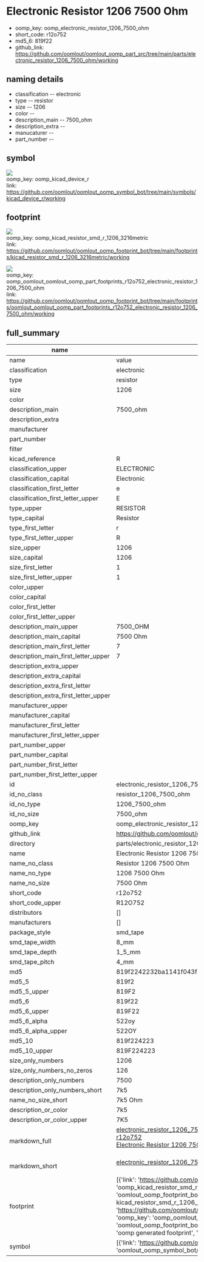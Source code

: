 # Electronic Resistor 1206 7500 Ohm

  
* oomp_key: oomp_electronic_resistor_1206_7500_ohm 
* short_code: r12o752
* md5_6: 819f22  
* github_link: https://github.com/oomlout/oomlout_oomp_part_src/tree/main/parts/electronic_resistor_1206_7500_ohm/working  
## naming details
* classification -- electronic
* type -- resistor
* size -- 1206
* color -- 
* description_main -- 7500_ohm
* description_extra -- 
* manucaturer -- 
* part_number -- 



## symbol

![](symbol/{index}/working/working_600.png)  
oomp_key: oomp_kicad_device_r  
link: https://github.com/oomlout/oomlout_oomp_symbol_bot/tree/main/symbols/kicad_device_r/working  

## footprint

![](footprint/{index}/working/working_600.png)  
oomp_key: oomp_kicad_resistor_smd_r_1206_3216metric  
link: https://github.com/oomlout/oomlout_oomp_footprint_bot/tree/main/footprints/kicad_resistor_smd_r_1206_3216metric/working  

![](footprint/{index}/working/working_600.png)  
oomp_key: oomp_oomlout_oomlout_oomp_part_footprints_r12o752_electronic_resistor_1206_7500_ohm  
link: https://github.com/oomlout/oomlout_oomp_footprint_bot/tree/main/footprints/oomlout_oomlout_oomp_part_footprints_r12o752_electronic_resistor_1206_7500_ohm/working  

## full_summary
| name | value | 
| --- | --- | 
| name | value | 
| classification | electronic | 
| type | resistor | 
| size | 1206 | 
| color |  | 
| description_main | 7500_ohm | 
| description_extra |  | 
| manufacturer |  | 
| part_number |  | 
| filter |  | 
| kicad_reference | R | 
| classification_upper | ELECTRONIC | 
| classification_capital | Electronic | 
| classification_first_letter | e | 
| classification_first_letter_upper | E | 
| type_upper | RESISTOR | 
| type_capital | Resistor | 
| type_first_letter | r | 
| type_first_letter_upper | R | 
| size_upper | 1206 | 
| size_capital | 1206 | 
| size_first_letter | 1 | 
| size_first_letter_upper | 1 | 
| color_upper |  | 
| color_capital |  | 
| color_first_letter |  | 
| color_first_letter_upper |  | 
| description_main_upper | 7500_OHM | 
| description_main_capital | 7500 Ohm | 
| description_main_first_letter | 7 | 
| description_main_first_letter_upper | 7 | 
| description_extra_upper |  | 
| description_extra_capital |  | 
| description_extra_first_letter |  | 
| description_extra_first_letter_upper |  | 
| manufacturer_upper |  | 
| manufacturer_capital |  | 
| manufacturer_first_letter |  | 
| manufacturer_first_letter_upper |  | 
| part_number_upper |  | 
| part_number_capital |  | 
| part_number_first_letter |  | 
| part_number_first_letter_upper |  | 
| id | electronic_resistor_1206_7500_ohm | 
| id_no_class | resistor_1206_7500_ohm | 
| id_no_type | 1206_7500_ohm | 
| id_no_size | 7500_ohm | 
| oomp_key | oomp_electronic_resistor_1206_7500_ohm | 
| github_link | https://github.com/oomlout/oomlout_oomp_part_src/tree/main/parts/electronic_resistor_1206_7500_ohm/working | 
| directory | parts/electronic_resistor_1206_7500_ohm | 
| name | Electronic Resistor 1206 7500 Ohm | 
| name_no_class | Resistor 1206 7500 Ohm | 
| name_no_type | 1206 7500 Ohm | 
| name_no_size | 7500 Ohm | 
| short_code | r12o752 | 
| short_code_upper | R12O752 | 
| distributors | [] | 
| manufacturers | [] | 
| package_style | smd_tape | 
| smd_tape_width | 8_mm | 
| smd_tape_depth | 1_5_mm | 
| smd_tape_pitch | 4_mm | 
| md5 | 819f2242232ba1141f043f3a734a0ec8 | 
| md5_5 | 819f2 | 
| md5_5_upper | 819F2 | 
| md5_6 | 819f22 | 
| md5_6_upper | 819F22 | 
| md5_6_alpha | 522oy | 
| md5_6_alpha_upper | 522OY | 
| md5_10 | 819f224223 | 
| md5_10_upper | 819F224223 | 
| size_only_numbers | 1206 | 
| size_only_numbers_no_zeros | 126 | 
| description_only_numbers | 7500 | 
| description_only_numbers_short | 7k5 | 
| name_no_size_short | 7k5 Ohm | 
| description_or_color | 7k5 | 
| description_or_color_upper | 7K5 | 
| markdown_full | [electronic_resistor_1206_7500_ohm](https://github.com/oomlout/oomlout_oomp_part_src/tree/main/parts/electronic_resistor_1206_7500_ohm/working)<br>[r12o752](https://github.com/oomlout/oomlout_oomp_part_src/tree/main/parts/electronic_resistor_1206_7500_ohm/working)<br>[Electronic Resistor 1206 7500 Ohm](https://github.com/oomlout/oomlout_oomp_part_src/tree/main/parts/electronic_resistor_1206_7500_ohm/working)<br><br> | 
| markdown_short | [electronic_resistor_1206_7500_ohm](https://github.com/oomlout/oomlout_oomp_part_src/tree/main/parts/electronic_resistor_1206_7500_ohm/working)<br><br> | 
| footprint | [{'link': 'https://github.com/oomlout/oomlout_oomp_footprint_bot/tree/main/foootprntss/kicad_resistor_smd_r_1206_3216metric', 'oomp_key': 'oomp_kicad_resistor_smd_r_1206_3216metric', 'directory': 'oomlout_oomp_footprint_bot/footprints/kicad_resistor_smd_r_1206_3216metric//working/working.kicad_mod', 'note': 'source footprint kicad_resistor_smd_r_1206_3216metric', 'index': 0}, {'link': 'https://github.com/oomlout/oomlout_oomp_footprint_bot/tree/main/foootprntss/oomlout_oomlout_oomp_part_footprints_r12o752_electronic_resistor_1206_7500_ohm', 'oomp_key': 'oomp_oomlout_oomlout_oomp_part_footprints_r12o752_electronic_resistor_1206_7500_ohm', 'directory': 'oomlout_oomp_footprint_bot/footprints/oomlout_oomlout_oomp_part_footprints_r12o752_electronic_resistor_1206_7500_ohm//working/working.kicad_mod', 'note': 'oomp generated footprint', 'index': 1}] | 
| symbol | [{'link': 'https://github.com/oomlout/oomlout_oomp_symbol_bot/tree/main/symbols/kicad_device_r', 'oomp_key': 'oomp_kicad_device_r', 'directory': 'oomlout_oomp_symbol_bot/symbols/kicad_device_r//working/working.kicad_sym', 'index': 0}] | 
